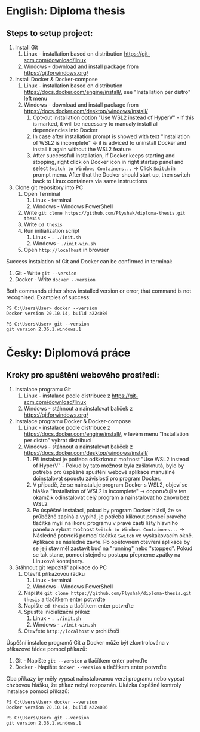 English: Diploma thesis
=================

Steps to setup project:
-----------------

1. Install Git
    1. Linux - installation based on distribution https://git-scm.com/download/linux
    2. Windows - download and install package from https://gitforwindows.org/ 
2. Install Docker & Docker-compose
    1. Linux - installation based on distribution https://docs.docker.com/engine/install/, see "Installation per distro" left menu
    2. Windows - download and install package from https://docs.docker.com/desktop/windows/install/
       1. Opt-out installation option "Use WSL2 instead of HyperV" - If this is marked, it will be necessary to manualy install all dependencies into Docker
       2. In case after installation prompt is showed with text "Installation of WSL2 is incomplete" -> it is adviced to uninstall Docker and install it again without the WSL2 feature
       3. After successfull installation, if Docker keeps starting and stopping, right click on Docker icon in right startup panel and select `Switch to Windows Containers...` -> Click `Switch` in prompt menu. After that the Docker should start up, then switch back to Linux containers via same instructions
3. Clone git repository into PC
    1. Open Terminal
        1. Linux - terminal
        2. Windows - Windows PowerShell
    2. Write `git clone https://github.com/Plyshak/diploma-thesis.git thesis`
    3. Write `cd thesis`
    4. Run initialization script
        1. Linux - `. ./init.sh`
        2. Windows - `./init-win.sh`
    5. Open `http://localhost` in browser

Success instalation of Git and Docker can be confirmed in terminal:
1. Git - Write `git --version`
2. Docker - Write `docker --version`

Both commands either show installed version or error, that command is not recognised.
Examples of success:

```
PS C:\Users\User> docker --version
Docker version 20.10.14, build a224086

PS C:\Users\User> git --version
git version 2.36.1.windows.1
```

Česky: Diplomová práce
=================

Kroky pro spuštění webového prostředí:
-----------------

1. Instalace programu Git
    1. Linux - instalace podle distribuce z https://git-scm.com/download/linux
    2. Windows - stáhnout a nainstalovat balíček z https://gitforwindows.org/ 
2. Instalace programu Docker & Docker-compose
    1. Linux - instalace podle distribuce z https://docs.docker.com/engine/install/, v levém menu "Installation per distro" vybrat distribuci
    2. Windows - stáhnout a nainstalovat balíček z https://docs.docker.com/desktop/windows/install/
       1. Při instalaci je potřeba odškrknout možnost "Use WSL2 instead of HyperV" - Pokud by tato možnost byla zaškrknutá, bylo by potřeba pro úspěšné spuštění webové aplikace manuálně doinstalovat spoustu závislostí pro program Docker.
       2. V případě, že se nainstaluje program Docker s WSL2, objeví se hláška "Installation of WSL2 is incomplete" -> doporučuji v ten okamžik odinstalovat celý program a nainstalovat ho znovu bez WSL2
       3. Po úspěšné instalaci, pokud by program Docker hlásil, že se průběžně zapíná a vypíná, je potřeba kliknout pomocí pravého tlačítka myši na ikonu programu v pravé části lišty hlavního panelu a vybrat možnost `Switch to Windows Containers...` -> Následně potvrdíš pomocí tlačítka `Switch` ve vyskakovacím okně. Aplikace se následně zavře. Po opětovném otevření aplikace by se její stav měl zastavit buď na "running" nebo "stopped". Pokud se tak stane, pomocí stejného postupu přepneme zpátky na Linuxové kontejnery.
3. Stáhnout git repozitář aplikace do PC
    1. Otevřít příkazovou řádku
        1. Linux - terminál
        2. Windows - Windows PowerShell
    2. Napište `git clone https://github.com/Plyshak/diploma-thesis.git thesis` a tlačítkem enter potvrďte
    3. Napište `cd thesis` a tlačítkem enter potvrďte
    4. Spusťte inicializační příkaz
        1. Linux - `. ./init.sh`
        2. Windows - `./init-win.sh`
    5. Otevřete `http://localhost` v prohlížeči

Úspěšní instalce programů Git a Docker může být zkontrolována v příkazové řádce pomocí příkazů:
1. Git - Napište `git --version` a tlačítkem enter potvrďte
2. Docker - Napište `docker --version` a tlačítkem enter potvrďte

Oba příkazy by měly vypsat nainstalovanou verzi programu nebo vypsat chzbovou hlášku, že příkaz nebyl rozpoznán.
Ukázka úspěšné kontroly instalace pomocí příkazů:

```
PS C:\Users\User> docker --version
Docker version 20.10.14, build a224086

PS C:\Users\User> git --version
git version 2.36.1.windows.1
```

